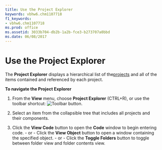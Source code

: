 ```yaml
---
title: Use the Project Explorer
keywords: vbhw6.chm1107718
f1_keywords:
- vbhw6.chm1107718
ms.prod: office
ms.assetid: 3033b704-db2b-1a2b-fce3-b273707a0bbd
ms.date: 06/08/2017
---
```



# Use the Project Explorer

The **Project Explorer** displays a hierarchical list of the[projects](vbe-glossary.md) and all of the items contained and referenced by each project.

 **To navigate the Project Explorer**




1. From the **View** menu, choose **Project Explorer** (CTRL+R), or use the toolbar shortcut:
![Toolbar button](images/tbr_pexp_ZA01201722.gif).
    
2. Select an item from the collapsible tree that includes all projects and their components.
    
3. Click the **View Code** button to open the **Code** window to begin entering code. - or - Click the **View Object** button to open a window containing the specified object. - or - Click the **Toggle Folders** button to toggle between folder view and folder contents view.
    


